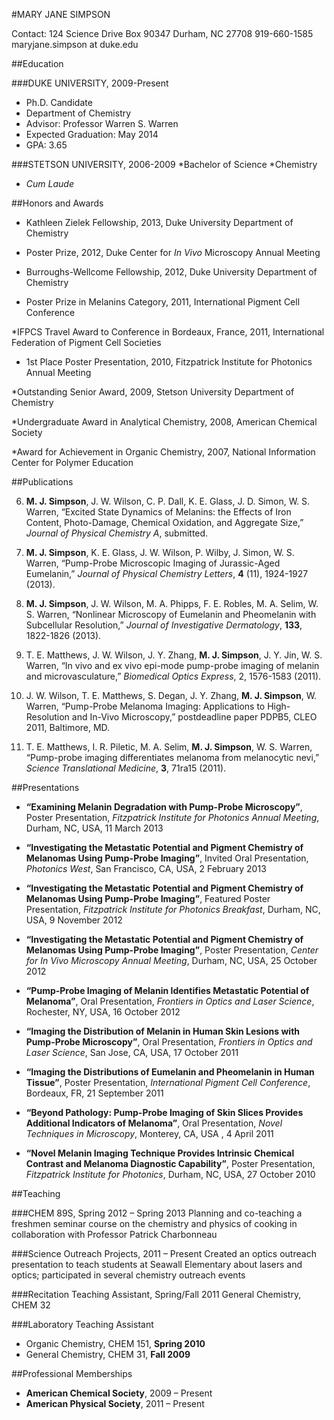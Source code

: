 #MARY JANE SIMPSON

Contact: 124 Science Drive
Box 90347
Durham, NC 27708
919-660-1585
maryjane.simpson at duke.edu

##Education

###DUKE UNIVERSITY, 2009-Present
* Ph.D. Candidate
* Department of Chemistry
* Advisor: Professor Warren S. Warren
* Expected Graduation: May 2014
* GPA: 3.65

###STETSON UNIVERSITY, 2006-2009
*Bachelor of Science
*Chemistry
* *Cum Laude*

##Honors and Awards

* Kathleen Zielek Fellowship, 2013, Duke University Department of Chemistry

* Poster Prize, 2012, Duke Center for *In Vivo* Microscopy Annual Meeting

* Burroughs-Wellcome Fellowship, 2012, Duke University Department of Chemistry

* Poster Prize in Melanins Category, 2011, International Pigment Cell Conference

*IFPCS Travel Award to Conference in Bordeaux, France, 2011, International Federation of Pigment Cell Societies

* 1st Place Poster Presentation, 2010, Fitzpatrick Institute for Photonics Annual Meeting

*Outstanding Senior Award, 2009, Stetson University Department of Chemistry	

*Undergraduate Award in Analytical Chemistry, 2008, American Chemical Society

*Award for Achievement in Organic Chemistry, 2007, National Information Center for Polymer Education

##Publications

6. **M. J. Simpson**, J. W. Wilson, C. P. Dall, K. E. Glass, J. D. Simon, W. S. Warren, “Excited State Dynamics of Melanins: the Effects of Iron Content, Photo-Damage, Chemical Oxidation, and Aggregate Size,” *Journal of Physical Chemistry A*, submitted.

5. **M. J. Simpson**, K. E. Glass, J. W. Wilson, P. Wilby, J. Simon, W. S. Warren, “Pump-Probe Microscopic Imaging of Jurassic-Aged Eumelanin,” *Journal of Physical Chemistry Letters*, **4** (11), 1924-1927 (2013).

4. **M. J. Simpson**, J. W. Wilson, M. A. Phipps, F. E. Robles, M. A. Selim, W. S. Warren, “Nonlinear Microscopy of Eumelanin and Pheomelanin with Subcellular Resolution,” *Journal of Investigative Dermatology*, **133**, 1822-1826 (2013).

3. T. E. Matthews, J. W. Wilson, J. Y. Zhang, **M. J. Simpson**, J. Y. Jin, W. S. Warren, “In vivo and ex vivo epi-mode pump-probe imaging of melanin and microvasculature,” *Biomedical Optics Express*, 2, 1576-1583 (2011). 

2. J. W. Wilson, T. E. Matthews, S. Degan, J. Y. Zhang, **M. J. Simpson**, W. Warren, “Pump-Probe Melanoma Imaging: Applications to High-Resolution and In-Vivo Microscopy,” postdeadline paper PDPB5, CLEO 2011, Baltimore, MD.

1. T. E. Matthews, I. R. Piletic, M. A. Selim, **M. J. Simpson**, W. S. Warren, “Pump-probe imaging differentiates melanoma from melanocytic nevi,” *Science Translational Medicine*, **3**, 71ra15 (2011).

##Presentations

* **“Examining Melanin Degradation with Pump-Probe Microscopy”**, Poster Presentation, *Fitzpatrick Institute for Photonics Annual Meeting*, Durham, NC, USA, 11 March 2013

* **“Investigating the Metastatic Potential and Pigment Chemistry of Melanomas Using Pump-Probe Imaging”**, Invited Oral Presentation, *Photonics West*, San Francisco, CA, USA, 2 February 2013

* **“Investigating the Metastatic Potential and Pigment Chemistry of Melanomas Using Pump-Probe Imaging”**, Featured Poster Presentation, *Fitzpatrick Institute for Photonics Breakfast*, Durham, NC, USA, 9 November 2012

* **“Investigating the Metastatic Potential and Pigment Chemistry of Melanomas Using Pump-Probe Imaging”**, Poster Presentation, *Center for In Vivo Microscopy Annual Meeting*, Durham, NC, USA, 25 October 2012

* **“Pump-Probe Imaging of Melanin Identifies Metastatic Potential of Melanoma”**, Oral Presentation, *Frontiers in Optics and Laser Science*, Rochester, NY, USA, 16 October 2012

* **“Imaging the Distribution of Melanin in Human Skin Lesions with Pump-Probe Microscopy”**, Oral Presentation, *Frontiers in Optics and Laser Science*, San Jose, CA, USA, 17 October 2011

* **“Imaging the Distributions of Eumelanin and Pheomelanin in Human Tissue”**, Poster Presentation, *International Pigment Cell Conference*, Bordeaux, FR, 21 September 2011

* **“Beyond Pathology: Pump-Probe Imaging of Skin Slices Provides Additional Indicators of Melanoma”**, Oral Presentation, *Novel Techniques in Microscopy*, Monterey, CA, USA , 4 April 2011

* **“Novel Melanin Imaging Technique Provides Intrinsic Chemical Contrast and Melanoma Diagnostic Capability”**, Poster Presentation, *Fitzpatrick Institute for Photonics*, Durham, NC, USA, 27 October 2010

##Teaching

###CHEM 89S, Spring 2012 – Spring 2013
Planning and co-teaching a freshmen seminar course on the chemistry and physics of cooking in collaboration with Professor Patrick Charbonneau

###Science Outreach Projects, 2011 – Present
Created an optics outreach presentation to teach students at Seawall Elementary about lasers and optics; participated in several chemistry outreach events

###Recitation Teaching Assistant, Spring/Fall 2011
General Chemistry, CHEM 32

###Laboratory Teaching Assistant                                         
* Organic Chemistry, CHEM 151, **Spring 2010**
* General Chemistry, CHEM 31, **Fall 2009**

##Professional Memberships

* **American Chemical Society**, 2009 – Present 
* **American Physical Society**, 2011 – Present

